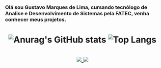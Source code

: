 
<!--
**gusta7597/gusta7597** is a ✨ _special_ ✨ repository because its `README.md` (this file) appears on your GitHub profile.

Here are some ideas to get you started:

- 🌱 I’m currently learning ...
- 👯 I’m looking to collaborate on ...
- 🤔 I’m looking for help with ...
- 💬 Ask me about ...
- 📫 How to reach me: ...
- 😄 Pronouns: ...
- ⚡ Fun fact: ...
-->


### Olá sou Gustavo Marques de Lima, cursando tecnólogo de Analise e Desenvolvimento de Sistemas pela FATEC, venha conhecer meus projetos.
<h1 align="center">

![Anurag's GitHub stats](https://github-readme-stats.vercel.app/api?username=gusta7597&show_icons=true&theme=tokyonight)
![Top Langs](https://github-readme-stats.vercel.app/api/top-langs/?username=gusta7597&layout=compact)


<a href="https://github.com/gusta7597/API-FATEC-2-SEM">
  <img align="center" theme=tokyonight src="https://github-readme-stats.vercel.app/api/pin/?username=gusta7597&repo=API-FATEC-2-SEM" />
</a>
<a href="https://github.com/gusta7597/API-FATEC">
  <img align="center" src="https://github-readme-stats.vercel.app/api/pin/?username=gusta7597&repo=API-FATEC" />
</a>
